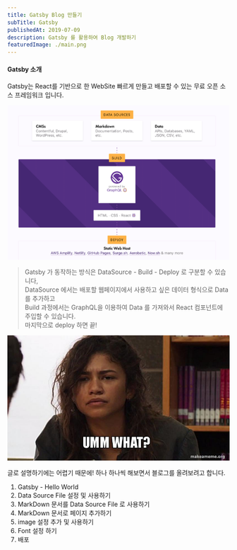 ```yaml
---
title: Gatsby Blog 만들기
subTitle: Gatsby
publishedAt: 2019-07-09
description: Gatsby 를 활용하여 Blog 개발하기
featuredImage: ./main.png
---
```


#### Gatsby 소개

Gatsby는 React를 기반으로 한 WebSite 빠르게 만들고 배포할 수 있는 무료 오픈 소스 프레임워크 입니다.

![structure](./structure.png)
> Gatsby 가 동작하는 방식은 DataSource - Build - Deploy 로 구분할 수 있습니다,  
> DataSource 에서는 배포할 웹페이지에서 사용하고 싶은 데이터 형식으로 Data 를 추가하고  
> Build 과정에서는 GraphQL을 이용하여 Data 를 가져와서 React 컴포넌트에 주입할 수 있습니다.  
> 마지막으로 deploy 하면 끝!

![what](./what.png)

글로 설명하기에는 어렵기 때문에! 하나 하나씩 해보면서 블로그를 올려보려고 합니다.

1. Gatsby - Hello World
2. Data Source File 설정 및 사용하기
3. MarkDown 문서를 Data Source File 로 사용하기
4. MarkDown 문서로 페이지 추가하기
5. image 설정 추가 및 사용하기
6. Font 설정 하기
7. 배포
